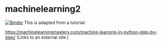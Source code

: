 # machinelearning2
[![Binder](https://mybinder.org/badge_logo.svg)](https://mybinder.org/v2/gh/mksuha/machinelearning2.git/HEAD)
This is adapted from a tutorial:

https://machinelearningmastery.com/machine-learning-in-python-step-by-step/ (Links to an external site.) 
